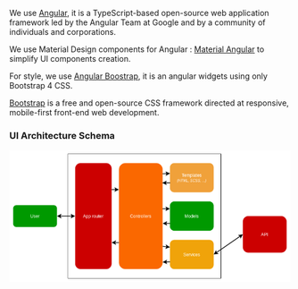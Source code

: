 We use [Angular](https://angular.io/), it is a TypeScript-based open-source web application framework led by the Angular Team at Google and by a community of individuals and corporations.

We use Material Design components for Angular : [Material Angular](https://material.angular.io/) to simplify UI components creation.

For style, we use [Angular Boostrap](https://ng-bootstrap.github.io/), it is an angular widgets using only Bootstrap 4 CSS.

[Bootstrap](https://getbootstrap.com/) is a free and open-source CSS framework directed at responsive, mobile-first front-end web development.


### UI Architecture Schema

![UI Architecture](../../assets/images/ui_architecture.png)
